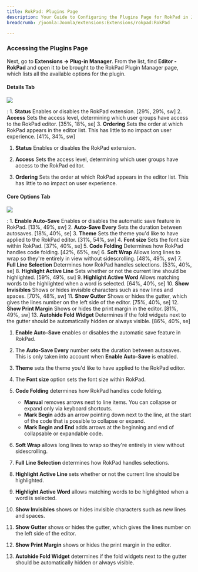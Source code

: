 ```yaml
---
title: RokPad: Plugins Page
description: Your Guide to Configuring the Plugins Page for RokPad in Joomla
breadcrumb: /joomla:Joomla/extensions:Extensions/rokpad:RokPad

---
```


### Accessing the Plugins Page
Next, go to **Extensions → Plug-in Manager**. From the list, find **Editor - RokPad** and open it to be brought to the RokPad Plugin Manager page, which lists all the available options for the plugin.

#### Details Tab
![][details]

:   1. **Status** Enables or disables the RokPad extension. [29%, 29%, sw]
    2. **Access** Sets the access level, determining which user groups have access to the RokPad editor. [35%, 18%, se]
    3. **Ordering** Sets the order at which RokPad appears in the editor list. This has little to no impact on user experience. [41%, 34%, sw]

1. **Status** Enables or disables the RokPad extension.

2. **Access** Sets the access level, determining which user groups have access to the RokPad editor.

3. **Ordering** Sets the order at which RokPad appears in the editor list. This has little to no impact on user experience.

#### Core Options Tab
![][core]

:   1. **Enable Auto-Save** Enables or disables the automatic save feature in RokPad. [13%, 49%, sw]
    2. **Auto-Save Every** Sets the duration between autosaves. [18%, 40%, se]
    3. **Theme** Sets the theme you'd like to have applied to the RokPad editor. [31%, 54%, sw]
    4. **Font size** Sets the font size within RokPad. [37%, 40%, se]
    5. **Code Folding** Determines how RokPad handles code folding. [42%, 65%, sw]
    6. **Soft Wrap** Allows long lines to wrap so they're entirely in view without sidescrolling. [48%, 49%, sw]
    7. **Full Line Selection** Determines how RokPad handles selections. [53%, 40%, se]
    8. **Highlight Active Line** Sets whether or not the current line should be highlighted. [59%, 49%, sw]
    9. **Highlight Active Word** Allows matching words to be highlighted when a word is selected. [64%, 40%, se]
    10. **Show Invisibles** Shows or hides invisible characters such as new lines and spaces. [70%, 48%, sw]
    11. **Show Gutter** Shows or hides the gutter, which gives the lines number on the left side of the editor. [75%, 40%, se]
    12. **Show Print Margin** Shows or hides the print margin in the editor. [81%, 49%, sw]
    13. **Autohide Fold Widget** Determines if the fold widgets next to the gutter should be automatically hidden or always visible. [86%, 40%, se]

1. **Enable Auto-Save** enables or disables the automatic save feature in RokPad.

2. The **Auto-Save Every** number sets the duration between autosaves. This is only taken into account when **Enable Auto-Save** is enabled.

3. **Theme** sets the theme you'd like to have applied to the RokPad editor.

4. The **Font size** option sets the font size within RokPad.

5. **Code Folding** determines how RokPad handles code folding.
	* **Manual** removes arrows next to line items. You can collapse or expand only via keyboard shortcuts.
	* **Mark Begin** adds an arrow pointing down next to the line, at the start of the code that is possible to collapse or expand.
	* **Mark Begin and End** adds arrows at the beginning and end of  collapsable or expandable code.

6. **Soft Wrap** allows long lines to wrap so they're entirely in view without sidescrolling.

7. **Full Line Selection** determines how RokPad handles selections.

8. **Highlight Active Line** sets whether or not the current line should be highlighted.

9. **Highlight Active Word** allows matching words to be highlighted when a word is selected.

10. **Show Invisibles** shows or hides invisible characters such as new lines and spaces.

11. **Show Gutter** shows or hides the gutter, which gives the lines number on the left side of the editor.

12. **Show Print Margin** shows or hides the print margin in the editor.

13. **Autohide Fold Widget** determines if the fold widgets next to the gutter should be automatically hidden or always visible.

[featured]: assets/rokpad-layout.png
[rokpad-download]: http://www.rockettheme.com/extensions-downloads/free/1091-rokpad
[install]: ../../platform/extensions.md#how-to-install-an-extension
[core]: assets/rokpad_core.png
[details]: assets/rokpad_details.png
[default]: assets/rokpad_default.png
[rokpad]: assets/rokpad.png
[cog]: assets/rokpad_cog.png